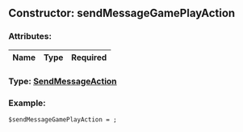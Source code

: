## Constructor: sendMessageGamePlayAction  

### Attributes:

| Name     |    Type       | Required |
|----------|:-------------:|---------:|


### Type: [SendMessageAction](../types/SendMessageAction.md)

### Example:


```
$sendMessageGamePlayAction = ;
```
